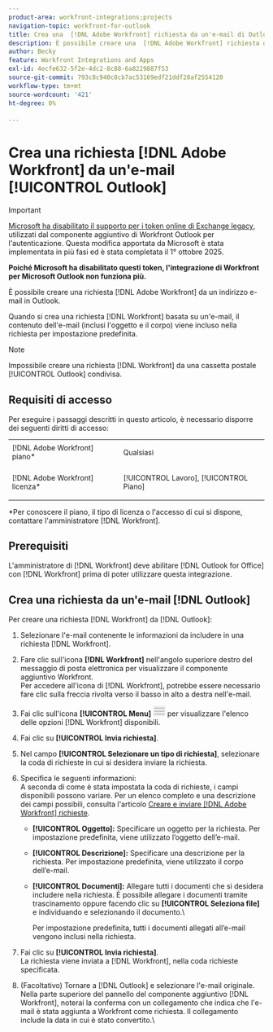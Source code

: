 ```yaml
---
product-area: workfront-integrations;projects
navigation-topic: workfront-for-outlook
title: Crea una  [!DNL Adobe Workfront] richiesta da un'e-mail di Outlook
description: È possibile creare una  [!DNL Adobe Workfront] richiesta da un indirizzo e-mail in Outlook.
author: Becky
feature: Workfront Integrations and Apps
exl-id: 4ecfe632-5f2e-4dc2-8c88-6a8229887f53
source-git-commit: 793c8c940c8cb7ac53169edf21ddf28af2554120
workflow-type: tm+mt
source-wordcount: '421'
ht-degree: 0%

---
```


# Crea una richiesta [!DNL Adobe Workfront] da un&#39;e-mail [!UICONTROL Outlook]



>[!IMPORTANT]
>
>[Microsoft ha disabilitato il supporto per i token online di Exchange legacy](https://learn.microsoft.com/en-us/office/dev/add-ins/outlook/faq-nested-app-auth-outlook-legacy-tokens), utilizzati dal componente aggiuntivo di Workfront Outlook per l&#39;autenticazione. Questa modifica apportata da Microsoft è stata implementata in più fasi ed è stata completata il 1° ottobre 2025.
>
>**Poiché Microsoft ha disabilitato questi token, l&#39;integrazione di Workfront per Microsoft Outlook non funziona più.**

È possibile creare una richiesta [!DNL Adobe Workfront] da un indirizzo e-mail in Outlook.

Quando si crea una richiesta [!DNL Workfront] basata su un&#39;e-mail, il contenuto dell&#39;e-mail (inclusi l&#39;oggetto e il corpo) viene incluso nella richiesta per impostazione predefinita.

>[!NOTE]
>
>Impossibile creare una richiesta [!DNL Workfront] da una cassetta postale [!UICONTROL Outlook] condivisa.

## Requisiti di accesso

Per eseguire i passaggi descritti in questo articolo, è necessario disporre dei seguenti diritti di accesso:

<table style="table-layout:auto"> 
 <col> 
 <col> 
 <tbody> 
  <tr> 
   <td role="rowheader">[!DNL Adobe Workfront] piano*</td> 
   <td> <p>Qualsiasi</p> </td> 
  </tr> 
  <tr> 
   <td role="rowheader">[!DNL Adobe Workfront] licenza*</td> 
   <td> <p>[!UICONTROL Lavoro], [!UICONTROL Piano]</p> </td> 
  </tr> 
 </tbody> 
</table>

&#42;Per conoscere il piano, il tipo di licenza o l&#39;accesso di cui si dispone, contattare l&#39;amministratore [!DNL Workfront].

## Prerequisiti

L&#39;amministratore di [!DNL Workfront] deve abilitare [!DNL Outlook for Office] con [!DNL Workfront] prima di poter utilizzare questa integrazione.

## Crea una richiesta da un&#39;e-mail [!DNL Outlook]

Per creare una richiesta [!DNL Workfront] da [!DNL Outlook]:

1. Selezionare l&#39;e-mail contenente le informazioni da includere in una richiesta [!DNL Workfront].
1. Fare clic sull&#39;icona **[!DNL Workfront]** nell&#39;angolo superiore destro del messaggio di posta elettronica per visualizzare il componente aggiuntivo Workfront.\
   Per accedere all&#39;icona di [!DNL Workfront], potrebbe essere necessario fare clic sulla freccia rivolta verso il basso in alto a destra nell&#39;e-mail.

1. Fai clic sull&#39;icona **[!UICONTROL Menu]** ![o365_addin_menu2_icon.png](assets/o365-addin-menu2-icon.png) per visualizzare l&#39;elenco delle opzioni [!DNL Workfront] disponibili.

1. Fai clic su **[!UICONTROL Invia richiesta]**.
1. Nel campo **[!UICONTROL Selezionare un tipo di richiesta]**, selezionare la coda di richieste in cui si desidera inviare la richiesta.

1. Specifica le seguenti informazioni:\
   A seconda di come è stata impostata la coda di richieste, i campi disponibili possono variare. Per un elenco completo e una descrizione dei campi possibili, consulta l&#39;articolo [Creare e inviare [!DNL Adobe Workfront] richieste](../../manage-work/requests/create-requests/create-submit-requests.md).

   * **[!UICONTROL Oggetto]:** Specificare un oggetto per la richiesta. Per impostazione predefinita, viene utilizzato l’oggetto dell’e-mail.
   * **[!UICONTROL Descrizione]:** Specificare una descrizione per la richiesta. Per impostazione predefinita, viene utilizzato il corpo dell’e-mail.
   * **[!UICONTROL Documenti]:** Allegare tutti i documenti che si desidera includere nella richiesta. È possibile allegare i documenti tramite trascinamento oppure facendo clic su **[!UICONTROL Seleziona file]** e individuando e selezionando il documento.\

     Per impostazione predefinita, tutti i documenti allegati all’e-mail vengono inclusi nella richiesta.

1. Fai clic su **[!UICONTROL Invia richiesta]**.\
   La richiesta viene inviata a [!DNL Workfront], nella coda richieste specificata.

1. (Facoltativo) Tornare a [!DNL Outlook] e selezionare l&#39;e-mail originale.\
   Nella parte superiore del pannello del componente aggiuntivo [!DNL Workfront], noterai la conferma con un collegamento che indica che l&#39;e-mail è stata aggiunta a Workfront come richiesta. Il collegamento include la data in cui è stato convertito.\
